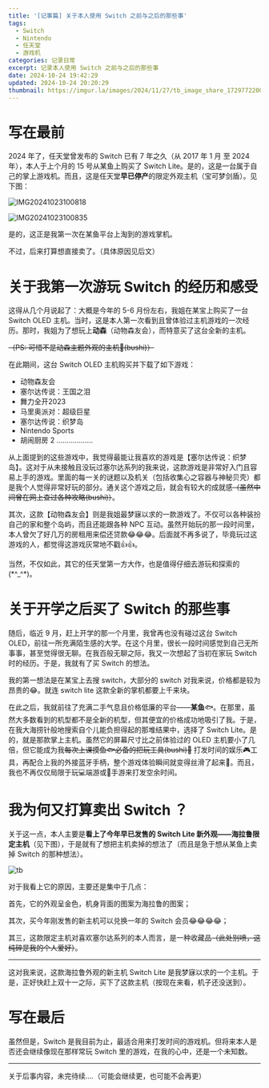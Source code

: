 ```yaml
---
title: '[记事篇] 关于本人使用 Switch 之前与之后的那些事'
tags:
  - Switch
  - Nintendo
  - 任天堂
  - 游戏机
categories: 记录日常
excerpt: 记录本人使用 Switch 之前与之后的那些事
date: 2024-10-24 19:42:29
updated: 2024-10-24 20:20:29
thumbnail: https://imgur.la/images/2024/11/27/tb_image_share_1729772200807.jpg1.png
---
```



# 写在最前

2024 年了，任天堂曾发布的 Switch 已有 7 年之久（从 2017 年 1 月 至 2024 年），本人于上个月的 15 号从某鱼上购买了 Switch Lite。是的，这是一台属于自己的掌上游戏机。而且，这是任天堂**早已停产**的限定外观主机（宝可梦剑盾）。见下图：

![IMG20241023100818](https://imgur.la/images/2024/11/27/IMG_20241023_1008181.jpg)

![IMG20241023100835](https://imgur.la/images/2024/11/27/IMG_20241023_100835.jpg)


是的，这正是我第一次在某鱼平台上淘到的游戏掌机。

不过，后来打算想直接卖了。（具体原因见后文）

# 关于我第一次游玩 Switch 的经历和感受

这得从几个月说起了：大概是今年的 5-6 月份左右，我姐在某宝上购买了一台 Switch OLED 主机。当时，这是本人第一次看到且曾体验过主机游戏的一次经历。那时，我姐为了想玩上**动森**（动物森友会），而特意买了这台全新的主机。

~~（PS: 可惜不是动森主题外观的主机🤭(bushi)）~~

在此期间，这台 Switch OLED 主机购买并下载了如下游戏：
- 动物森友会
- 塞尔达传说：王国之泪
- 舞力全开2023
- 马里奥派对：超级巨星
- 塞尔达传说：织梦岛
- Nintendo Sports
- 胡闹厨房 2
………………

从上面提到的这些游戏中，我觉得最能让我喜欢的游戏是【塞尔达传说：织梦岛】。这对于从未接触且没玩过塞尔达系列的我来说，这款游戏是非常好入门且容易上手的游戏。里面的每一关的谜题以及机关（包括收集心之容器与神秘贝壳）都是我个人觉得非常好玩的部分。通关这个游戏之后，就会有较大的成就感~~（虽然中间曾在网上查过各种攻略(bushi)）~~。

其次，这款【动物森友会】则是我姐最梦寐以求的一款游戏了。不仅可以各种装扮自己的家和整个岛屿，而且还能跟各种 NPC 互动。虽然开始玩的那一段时间里，本人曾欠了好几万的房租用来偿还贷款😂😂😂。后面就不再多说了，毕竟玩过这游戏的人，都觉得这游戏灰常地不戳👍👍。

当然，不仅如此，其它的任天堂第一方大作，也是值得仔细去游玩和探索的(\*^_^\*)。

# 关于开学之后买了 Switch 的那些事

随后，临近 9 月，赶上开学的那一个月里，我曾再也没有碰过这台 Switch OLED，前往一所充满陌生感的大学。在这个月里，很长一段时间感觉到自己无所事事，甚至觉得很无聊。在我百般无聊之际，我又一次想起了当初在家玩 Switch 时的经历。于是，我就有了买 Switch 的想法。

我的第一想法是在某宝上去搜 switch，大部分的 switch 对我来说，价格都是较为昂贵的😂。就连 switch lite 这款全新的掌机都要上千来块。

在此之后，我就前往了充满二手气息且价格低廉的平台——**某鱼**🐟。在那里，虽然大多数看到的机型都不是全新的机型，但其便宜的价格成功地吸引了我。于是，在我大海捞针般地搜索自个儿能负担得起的那堆结果中，选择了 Switch Lite。是的，就是那款掌上主机。虽然它的屏幕尺寸比之前体验过的 OLED 主机要小了几倍，但它能成为我~~每次上课摸鱼🐟必备的把玩工具(bushi)🤭~~ 打发时间的娱乐🎮工具，再配合上我的外接蓝牙手柄，整个游戏体验瞬间就变得丝滑了起来🤭。而且，我也不再仅仅局限于玩💻端游或📱手游来打发空余时间。

# 我为何又打算卖出 Switch ？

关于这一点，本人主要是**看上了今年早已发售的 Switch Lite 新外观——海拉鲁限定主机**（见下图），于是就有了想把主机卖掉的想法了（而且是急于想从某鱼上卖掉 Switch 的那种想法）。

![tb](https://imgur.la/images/2024/11/27/tb_image_share_1729772200807.jpg1.png)

对于我看上它的原因，主要还是集中于几点：

首先，它的外观呈金色，机身背面的图案为海拉鲁的图案；

其次，买今年刚发售的新主机可以兑换一年的 Switch 会员😂😂😂😂；

其三，这款限定主机对喜欢塞尔达系列的本人而言，是一种收藏品~~（此处别喷，这纯碎是我的个人爱好）~~。

-----

这对我来说，这款海拉鲁外观的新主机 Switch Lite 是我梦寐以求的一个主机。于是，正好快赶上双十一之际，买下了这款主机（按现在来看，机子还没送到）。

# 写在最后

虽然但是，Switch 是我目前为止，最适合用来打发时间的游戏机。但将来本人是否还会继续像现在那样常玩 Switch 里的游戏，在我的心中，还是一个未知数。

----

关于后事内容，未完待续....（可能会继续更，也可能不会再更）